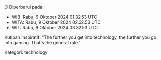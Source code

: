 ⏰ Diperbarui pada:
- WIB: Rabu, 9 Oktober 2024 01.32.53 UTC
- WITA: Rabu, 9 Oktober 2024 02.32.53 UTC
- WIT: Rabu, 9 Oktober 2024 03.32.53 UTC

Kutipan Inspiratif:
"The further you get into technology, the further you go into gaming. That's the general rule."


Kategori: technology

